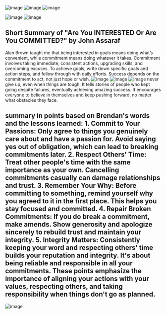 ![image](https://github.com/anusha-tikarya/Soft_skills/assets/84814767/d1414c01-bed4-437e-afea-48f1294dac0b)
![image](https://github.com/anusha-tikarya/Soft_skills/assets/84814767/88983bcf-e87b-473f-be35-73fa86aa8b60)
![image](https://github.com/anusha-tikarya/Soft_skills/assets/84814767/42cce865-4b10-4950-bfb2-e43612b55497)


![image](https://github.com/anusha-tikarya/Soft_skills/assets/84814767/13d5e26b-fbaf-4f0a-8107-c328e51f1eda)
![image](https://github.com/anusha-tikarya/Soft_skills/assets/84814767/e0682f85-afbe-49fa-aafb-18ed0fdb32e5)
## Short Summary of "Are You INTERESTED Or Are You COMMITTED?" by John Assaraf

Alan Brown taught me that being interested in goals means doing what’s convenient, while commitment means doing whatever it takes. Commitment involves taking immediate, consistent actions, upgrading skills, and overcoming excuses. To achieve goals, write down specific goals and action steps, and follow through with daily efforts. Success depends on the commitment to act, not just hope or wish.
![image](https://github.com/anusha-tikarya/Soft_skills/assets/84814767/902b78bf-35c8-4023-9a1e-b04175581e61)
![image](https://github.com/anusha-tikarya/Soft_skills/assets/84814767/041c232e-4a31-4ebf-92fb-4ae4f2d02eec)
![image](https://github.com/anusha-tikarya/Soft_skills/assets/84814767/3a889e37-331e-44ca-919b-fb975996246c)
never give up, even when things are tough. It tells stories of people who kept going despite failures, eventually achieving amazing success. It encourages everyone to believe in themselves and keep pushing forward, no matter what obstacles they face.


## summary in points based on Brendan's words and the lessons learned: 1. **Commit to Your Passions**: Only agree to things you genuinely care about and have a passion for. Avoid saying yes out of obligation, which can lead to breaking commitments later. 2. **Respect Others' Time**: Treat other people's time with the same importance as your own. Cancelling commitments casually can damage relationships and trust. 3. **Remember Your Why**: Before committing to something, remind yourself why you agreed to it in the first place. This helps you stay focused and committed. 4. **Repair Broken Commitments**: If you do break a commitment, make amends. Show generosity and apologize sincerely to rebuild trust and maintain your integrity. 5. **Integrity Matters**: Consistently keeping your word and respecting others' time builds your reputation and integrity. It's about being reliable and responsible in all your commitments. These points emphasize the importance of aligning your actions with your values, respecting others, and taking responsibility when things don't go as planned.
![image](https://github.com/anusha-tikarya/Soft_skills/assets/84814767/c0539915-3773-4f45-80ca-8109315c6a34)
